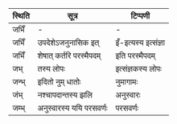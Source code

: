 | स्थिति | सूत्र | टिप्पणी |
| ----- | ------- | ------ |
| जभिँ | - | - |
| जभिँ | उपदेशेऽजनुनासिक इत् | इँ-इत्यस्य इत्संज्ञा |
| जभिँ | शेषात् कर्तरि परस्मैपदम् | इति परस्मैपदम् |
| जभ् | तस्य लोपः | इत्संज्ञकस्य लोपः |
| जन्भ् | इदितो नुम् धातोः | नुमागामः |
| जंभ् | नश्चापदान्तस्य झलि | अनुस्वारः |
| जम्भ् | अनुस्वारस्य ययि परसवर्णः | परसवर्णः |
